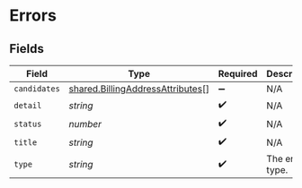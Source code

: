 # Errors


## Fields

| Field                                                                                | Type                                                                                 | Required                                                                             | Description                                                                          |
| ------------------------------------------------------------------------------------ | ------------------------------------------------------------------------------------ | ------------------------------------------------------------------------------------ | ------------------------------------------------------------------------------------ |
| `candidates`                                                                         | [shared.BillingAddressAttributes](../../models/shared/billingaddressattributes.md)[] | :heavy_minus_sign:                                                                   | N/A                                                                                  |
| `detail`                                                                             | *string*                                                                             | :heavy_check_mark:                                                                   | N/A                                                                                  |
| `status`                                                                             | *number*                                                                             | :heavy_check_mark:                                                                   | N/A                                                                                  |
| `title`                                                                              | *string*                                                                             | :heavy_check_mark:                                                                   | N/A                                                                                  |
| `type`                                                                               | *string*                                                                             | :heavy_check_mark:                                                                   | The error type.                                                                      |